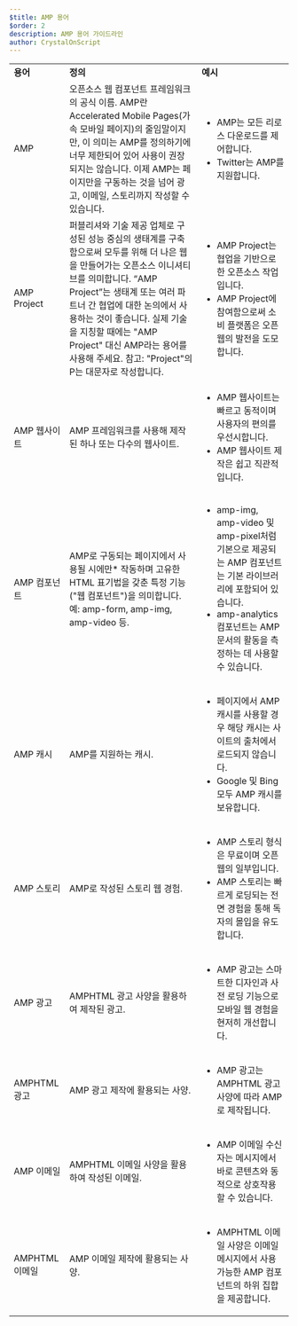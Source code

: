 ```yaml
---
$title: AMP 용어
$order: 2
description: AMP 용어 가이드라인
author: CrystalOnScript
---
```


<table>
  <tr>
   <td>
<strong>용어</strong>
   </td>
   <td>
<strong>정의</strong>
   </td>
   <td>
<strong>예시</strong>
   </td>
  </tr>
  <tr>
   <td>AMP</td>
   <td>오픈소스 웹 컴포넌트 프레임워크의 공식 이름. AMP란 Accelerated Mobile Pages(가속 모바일 페이지)의 줄임말이지만, 이 의미는 AMP를 정의하기에 너무 제한되어 있어 사용이 권장되지는 않습니다. 이제 AMP는 페이지만을 구동하는 것을 넘어 광고, 이메일, 스토리까지 작성할 수 있습니다.</td>
   <td>
<ul>
      <li>AMP는 모든 리로스 다운로드를 제어합니다.</li>
<li>Twitter는 AMP를 지원합니다.</li>
      </ul>
   </td>
  </tr>
  <tr>
   <td>AMP Project</td>
   <td>퍼블리셔와 기술 제공 업체로 구성된 성능 중심의 생태계를 구축함으로써 모두를 위해 더 나은 웹을 만들어가는 오픈소스 이니셔티브를 의미합니다. “AMP Project”는 생태계 또는 여러 파트너 간 협업에 대한 논의에서 사용하는 것이 좋습니다. 실제 기술을 지칭할 때에는 "AMP Project" 대신 AMP라는 용어를 사용해 주세요. 참고: "Project"의 P는 대문자로 작성합니다.</td>
   <td>
<ul>
      <li>AMP Project는 협업을 기반으로 한 오픈소스 작업입니다.</li>
<li>AMP Project에 참여함으로써 소비 플랫폼은 오픈 웹의 발전을 도모합니다.</li>
</ul>
   </td>
  </tr>
  <tr>
   <td>AMP 웹사이트</td>
   <td>AMP 프레임워크를 사용해 제작된 하나 또는 다수의 웹사이트.</td>
   <td>
<ul>
      <li>AMP 웹사이트는 빠르고 동적이며 사용자의 편의를 우선시합니다.</li>
<li>AMP 웹사이트 제작은 쉽고 직관적입니다.</li>
</ul>
   </td>
  </tr>
  <tr>
   <td>AMP 컴포넌트</td>
   <td>AMP로 구동되는 페이지에서 사용될 시에만* 작동하며 고유한 HTML 표기법을 갖춘 특정 기능("웹 컴포넌트")을 의미합니다. 예: amp-form, amp-img, amp-video 등.</td>
   <td>
<ul>
      <li>amp-img, amp-video 및 amp-pixel처럼 기본으로 제공되는 AMP 컴포넌트는 기본 라이브러리에 포함되어 있습니다.</li>
<li>amp-analytics 컴포넌트는 AMP 문서의 활동을 측정하는 데 사용할 수 있습니다.</li>
</ul>
   </td>
  </tr>
  <tr>
   <td>AMP 캐시</td>
   <td>AMP를 지원하는 캐시.</td>
   <td>
<ul>
      <li>페이지에서 AMP 캐시를 사용할 경우 해당 캐시는 사이트의 출처에서 로드되지 않습니다.</li>
<li>Google 및 Bing 모두 AMP 캐시를 보유합니다.</li>
</ul>
   </td>
  </tr>
  <tr>
   <td>AMP 스토리</td>
   <td>AMP로 작성된 스토리 웹 경험.</td>
   <td>
<ul>
      <li>AMP 스토리 형식은 무료이며 오픈 웹의 일부입니다.</li>
<li>AMP 스토리는 빠르게 로딩되는 전면 경험을 통해 독자의 몰입을 유도합니다.</li>
</ul>
   </td>
  </tr>
  <tr>
   <td>AMP 광고</td>
   <td>AMPHTML 광고 사양을 활용하여 제작된 광고.</td>
   <td>
<ul>
      <li>AMP 광고는 스마트한 디자인과 사전 로딩 기능으로 모바일 웹 경험을 현저히 개선합니다.</li>
</ul>
   </td>
  </tr>
  <tr>
   <td>AMPHTML 광고</td>
   <td>AMP 광고 제작에 활용되는 사양.</td>
   <td>
<ul>
      <li>AMP 광고는 AMPHTML 광고 사양에 따라 AMP로 제작됩니다.</li>
</ul>
   </td>
  </tr>
  <tr>
   <td>AMP 이메일</td>
   <td>AMPHTML 이메일 사양을 활용하여 작성된 이메일.</td>
   <td>
<ul>
      <li>AMP 이메일 수신자는 메시지에서 바로 콘텐츠와 동적으로 상호작용할 수 있습니다.</li>
</ul>
   </td>
  </tr>
  <tr>
   <td>AMPHTML 이메일</td>
   <td>AMP 이메일 제작에 활용되는 사양.</td>
   <td>
<ul>
      <li>AMPHTML 이메일 사양은 이메일 메시지에서 사용 가능한 AMP 컴포넌트의 하위 집합을 제공합니다.</li>
</ul>
   </td>
  </tr>
</table>
